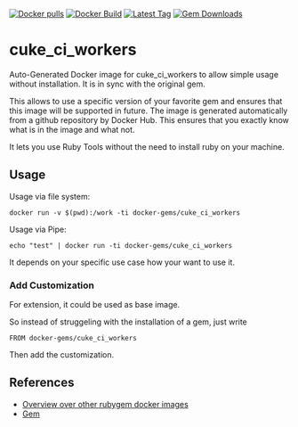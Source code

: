 [![Docker pulls](https://img.shields.io/docker/pulls/rubygem/cuke_ci_workers.svg)](https://hub.docker.com/r/rubygem/cuke_ci_workers/)
[![Docker Build](https://img.shields.io/docker/automated/rubygem/cuke_ci_workers.svg)](https://hub.docker.com/r/rubygem/cuke_ci_workers/)
[![Latest Tag](https://img.shields.io/github/tag/docker-rubygem/cuke_ci_workers.svg)](https://hub.docker.com/r/rubygem/cuke_ci_workers/)
[![Gem Downloads](https://img.shields.io/gem/dt/cuke_ci_workers.svg)](https://rubygems.org/gems/cuke_ci_workers/)
# cuke_ci_workers

Auto-Generated Docker image for cuke_ci_workers to allow simple usage without installation.
It is in sync with the original gem.

This allows to use a specific version of your favorite gem and ensures that this image will be supported in future.
The image is generated automatically from a github repository by Docker Hub.
This ensures that you exactly know what is in the image and what not.

It lets you use Ruby Tools without the need to install ruby on your machine.

## Usage

Usage via file system:

`docker run -v $(pwd):/work -ti docker-gems/cuke_ci_workers`

Usage via Pipe:

`echo "test" | docker run -ti docker-gems/cuke_ci_workers`

It depends on your specific use case how your want to use it.

### Add Customization

For extension, it could be used as base image.

So instead of struggeling with the installation of a gem, just write

`FROM docker-gems/cuke_ci_workers`

Then add the customization.

## References

 - [Overview over other rubygem docker images](https://github.com/thinkbot/docker-rubygem)
 - [Gem](https://rubygems.org/gems/cuke_ci_workers/)
